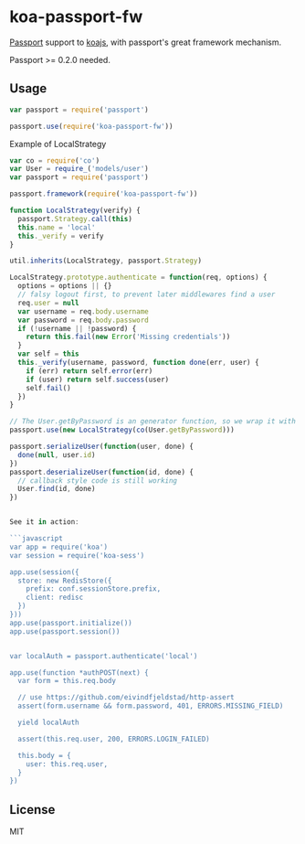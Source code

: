 # koa-passport-fw

[Passport](https://github.com/jaredhanson/passport) support to [koajs](http://koajs.com/),
with passport's great framework mechanism.

Passport >= 0.2.0 needed.

## Usage

```javascript
var passport = require('passport')

passport.use(require('koa-passport-fw'))
```

Example of LocalStrategy

```javascript
var co = require('co')
var User = require_('models/user')
var passport = require('passport')

passport.framework(require('koa-passport-fw'))

function LocalStrategy(verify) {
  passport.Strategy.call(this)
  this.name = 'local'
  this._verify = verify
}

util.inherits(LocalStrategy, passport.Strategy)

LocalStrategy.prototype.authenticate = function(req, options) {
  options = options || {}
  // falsy logout first, to prevent later middlewares find a user
  req.user = null
  var username = req.body.username
  var password = req.body.password
  if (!username || !password) {
    return this.fail(new Error('Missing credentials'))
  }
  var self = this
  this._verify(username, password, function done(err, user) {
    if (err) return self.error(err)
    if (user) return self.success(user)
    self.fail()
  })
}

// The User.getByPassword is an generator function, so we wrap it with `co`
passport.use(new LocalStrategy(co(User.getByPassword)))

passport.serializeUser(function(user, done) {
  done(null, user.id)
})
passport.deserializeUser(function(id, done) {
  // callback style code is still working
  User.find(id, done)
})


See it in action:

```javascript
var app = require('koa')
var session = require('koa-sess')

app.use(session({
  store: new RedisStore({
    prefix: conf.sessionStore.prefix,
    client: redisc
  })
}))
app.use(passport.initialize())
app.use(passport.session())


var localAuth = passport.authenticate('local')

app.use(function *authPOST(next) {
  var form = this.req.body

  // use https://github.com/eivindfjeldstad/http-assert
  assert(form.username && form.password, 401, ERRORS.MISSING_FIELD)

  yield localAuth

  assert(this.req.user, 200, ERRORS.LOGIN_FAILED)

  this.body = {
    user: this.req.user,
  }
})

```


## License

MIT

